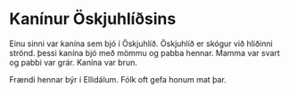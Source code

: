 # Kanínur Öskjuhlíðsins

Einu sinni var kanína sem bjó í Öskjuhlíð. Öskjuhlíð er skógur við hliðinni strönd. þessi kanína bjó með mömmu og pabba hennar. Mamma var svart og pabbi var grár. Kanína var brun.

Frændi hennar býr í Ellidálum. Fólk oft gefa honum mat þar. 